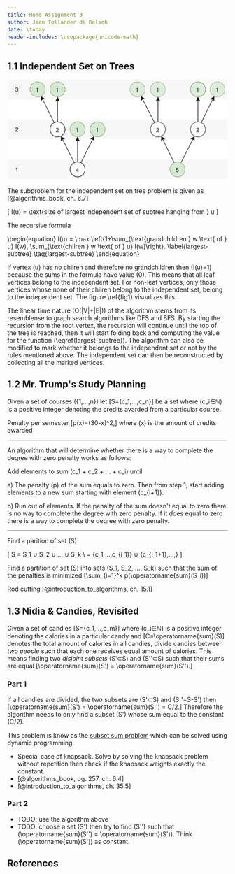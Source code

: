 ```yaml
---
title: Home Assignment 3
author: Jaan Tollander de Balsch
date: \today
header-includes: \usepackage{unicode-math}
---
```

## 1.1 Independent Set on Trees
![Two examples of independent sets on trees. The figure visualizes the depth of the tree, the values inside the vertices denote the value of the function \(I(u)\) for that vertex and the darkened vertices that belong to the independent set. \label{fig1}](figures/independent_set_on_trees.png)

The subproblem for the independent set on tree problem is given as [@algorithms_book, ch. 6.7]

\[
I(u) = \text{size of largest independent set of subtree hanging from } u
\]

The recursive formula

\begin{equation}
I(u) = \max \left\{1+\sum_{\text{grandchildren } w \text{ of } u} I(w), \sum_{\text{chilren } w \text{ of } u} I(w)\right\}.
\label{largest-subtree}
\tag{largest-subtree}
\end{equation}

If vertex \(u\) has no chilren and therefore no grandchildren then \(I(u)=1\) because the sums in the formula have value \(0\). This means that all leaf vertices belong to the independent set. For  non-leaf vertices, only those vertices whose none of their chilren belong to the independent set, belong to the independent set. The figure \ref{fig1} visualizes this.

The linear time nature \(O(|V|+|E|)\) of the algorithm stems from its resemblense to graph search algorithms like DFS and BFS. By starting the recursion from the root vertex, the recursion will continue until the top of the tree is reached, then it will start folding back and computing the value for the function \(\eqref{largest-subtree}\). The algorithm can also be modified to mark whether it belongs to the independent set or not by the rules mentioned above. The independent set can then be reconstructed by collecting all the marked vertices.


## 1.2 Mr. Trump's Study Planning
Given a set of courses \(\{1,…,n\}\) let \[S=\{c_1,…,c_n\}\] be a set where \(c_i∈ℕ\) is a positive integer denoting the credits avarded from a particular course.

Penalty per semester \[p(x)=(30-x)^2,\] where \(x\) is the amount of credits awarded

---

An algorithm that will determine whether there is a way to complete the degree with zero penalty works as follows:

Add elements to sum \(c_1 + c_2 + ... + c_i\) until

a) The penalty \(p\) of the sum equals to zero. Then from step 1, start adding elements to a new sum starting with element \(c_{i+1}\).

b) Run out of elements. If the penalty of the sum doesn't equal to zero there is no way to complete the degree with zero penalty. If it does equal to zero there is a way to complete the degree with zero penalty.

---

Find a parition of set \(S\)

\[
S = S_1 ∪ S_2 ∪ … ∪ S_k \\
= \{c_1,...,c_{i_1}\} ∪ \{c_{i_1+1},...,\}
\]

Find a partition of set \(S\) into sets \(S_1, S_2, …, S_k\) such that the sum of the penalties is minimized \[\sum_{i=1}^k p(\operatorname{sum}(S_i))\]

<!-- \(p(\operatorname{sum}(S_i)) + p(\operatorname{sum}(S_{i+1}))\) vs \(p(\operatorname{sum}(S_i∪S_{i+1}))\) -->

Rod cutting [@introduction_to_algorithms, ch. 15.1]


## 1.3 Nidia & Candies, Revisited
Given a set of candies \[S=\{c_1,…,c_m\}\] where \(c_i∈ℕ\) is a positive integer denoting the calories in a particular candy and \[C=\operatorname{sum}(S)\] denotes the total amount of calories in all candies, divide candies between *two people* such that each one receives equal amount of calories. This means finding two *disjoint subsets* \(S'⊂S\) and \(S''⊂S\) such that their sums are equal \[\operatorname{sum}(S') = \operatorname{sum}(S'').\]

### Part 1
If all candies are divided, the two subsets are  \(S'⊂S\) and \(S''=S-S'\) then \[\operatorname{sum}(S') = \operatorname{sum}(S'') = C/2.\] Therefore the algorithm needs to only find a subset \(S'\) whose sum equal to the constant \(C/2\).

This problem is know as the [subset sum problem](https://en.wikipedia.org/wiki/Subset_sum_problem) which can be solved using dynamic programming.

- Special case of knapsack. Solve by solving the knapsack problem without repetition then check if the knapsack weights exactly the constant.
- [@algorithms_book, pg. 257, ch. 6.4]
- [@introduction_to_algorithms, ch. 35.5]

### Part 2
- TODO: use the algorithm above
- TODO: choose a set \(S'\) then try to find \(S''\) such that \(\operatorname{sum}(S'') = \operatorname{sum}(S')\). Think \(\operatorname{sum}(S')\) as constant.



## References
